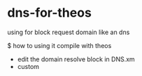 # dns-for-theos
using for block request domain like an dns

$ how to using it
compile with theos
- edit the domain resolve block in DNS.xm
- custom
